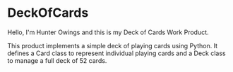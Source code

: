 # DeckOfCards

Hello, I'm Hunter Owings and this is my Deck of Cards Work Product.

This product implements a simple deck of playing cards using Python. It defines a Card class to represent individual playing cards and a Deck class to manage a full deck of 52 cards.